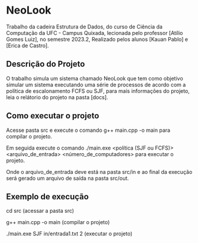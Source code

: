 # NeoLook 
 
Trabalho da cadeira Estrutura de Dados, do curso de Ciência da Computação da UFC - Campus Quixada, lecionada pelo professor [Atílio Gomes Luiz], no semestre 2023.2, Realizado pelos alunos [Kauan Pablo] e [Erica de Castro].



## Descrição do Projeto
O trabalho simula um sistema chamado NeoLook que tem como objetivo simular um sistema executando uma série de processos de acordo com a política de escalonamento FCFS ou SJF, para mais informações do projeto, leia o relátorio do projeto na pasta [docs].

## Como executar o projeto
Acesse pasta src e execute o comando g++ main.cpp -o main para compilar o projeto.

Em seguida execute o comando ./main.exe <política (SJF ou FCFS)> <arquivo_de_entrada> <número_de_computadores> para executar o projeto.

Onde o arquivo_de_entrada deve está na pasta src/in e ao final da execução será gerado um arquivo de saída na pasta src/out.

## Exemplo de execução
cd src (acessar a pasta src)

g++ main.cpp -o main (compilar o projeto)

./main.exe SJF in/entrada1.txt 2 (executar o projeto)
